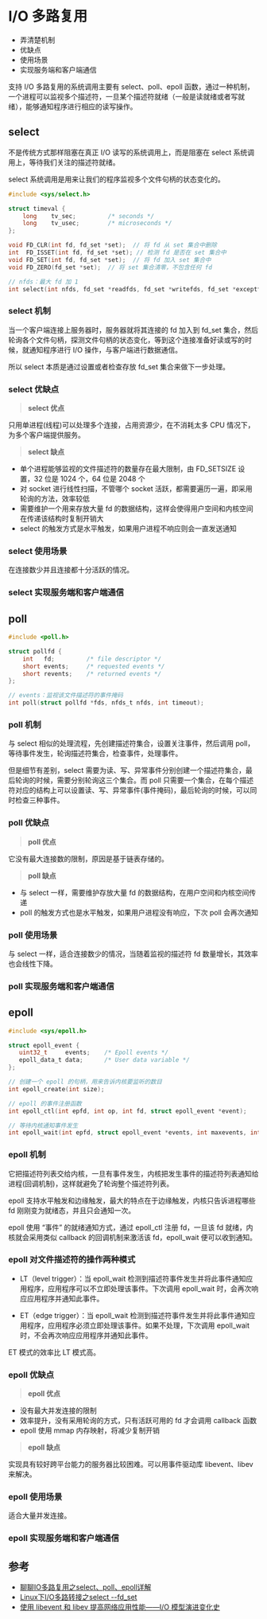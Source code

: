 # I/O 多路复用

* 弄清楚机制
* 优缺点
* 使用场景
* 实现服务端和客户端通信

支持 I/O 多路复用的系统调用主要有 select、poll、epoll 函数，通过一种机制，一个进程可以监视多个描述符，一旦某个描述符就绪（一般是读就绪或者写就绪），能够通知程序进行相应的读写操作。

## select

不是传统方式那样阻塞在真正 I/O 读写的系统调用上，而是阻塞在 select 系统调用上，等待我们关注的描述符就绪。

select 系统调用是用来让我们的程序监视多个文件句柄的状态变化的。

```c
#include <sys/select.h>

struct timeval {
    long    tv_sec;         /* seconds */
    long    tv_usec;        /* microseconds */
};

void FD_CLR(int fd, fd_set *set);  // 将 fd 从 set 集合中删除
int  FD_ISSET(int fd, fd_set *set); // 检测 fd 是否在 set 集合中
void FD_SET(int fd, fd_set *set);  // 将 fd 加入 set 集合中
void FD_ZERO(fd_set *set);  // 将 set 集合清零，不包含任何 fd

// nfds：最大 fd 加 1
int select(int nfds, fd_set *readfds, fd_set *writefds, fd_set *exceptfds, struct timeval *timeout);
```

### select 机制

当一个客户端连接上服务器时，服务器就将其连接的 fd 加入到 fd_set 集合，然后轮询各个文件句柄，探测文件句柄的状态变化，等到这个连接准备好读或写的时候，就通知程序进行 I/O 操作，与客户端进行数据通信。

所以 select 本质是通过设置或者检查存放 fd_set 集合来做下一步处理。

### select 优缺点

> **select 优点**

只用单进程(线程)可以处理多个连接，占用资源少，在不消耗太多 CPU 情况下，为多个客户端提供服务。

> **select 缺点**

* 单个进程能够监视的文件描述符的数量存在最大限制，由 FD_SETSIZE 设置，32 位是 1024 个，64 位是 2048 个
* 对 socket 进行线性扫描，不管哪个 socket 活跃，都需要遍历一遍，即采用轮询的方法，效率较低
* 需要维护一个用来存放大量 fd 的数据结构，这样会使得用户空间和内核空间在传递该结构时复制开销大
* select 的触发方式是水平触发，如果用户进程不响应则会一直发送通知

### select 使用场景

在连接数少并且连接都十分活跃的情况。

### select 实现服务端和客户端通信


## poll

```c
#include <poll.h>

struct pollfd {
    int   fd;         /* file descriptor */
    short events;     /* requested events */
    short revents;    /* returned events */
};

// events：监视该文件描述符的事件掩码
int poll(struct pollfd *fds, nfds_t nfds, int timeout);
```

### poll 机制

与 select 相似的处理流程，先创建描述符集合，设置关注事件，然后调用 poll，等待事件发生，轮询描述符集合，检查事件，处理事件。

但是细节有差别，select 需要为读、写、异常事件分别创建一个描述符集合，最后轮询的时候，需要分别轮询这三个集合。而 poll 只需要一个集合，在每个描述符对应的结构上可以设置读、写、异常事件(事件掩码)，最后轮询的时候，可以同时检查三种事件。

### poll 优缺点

> **poll 优点**

它没有最大连接数的限制，原因是基于链表存储的。

> **poll 缺点**

* 与 select 一样，需要维护存放大量 fd 的数据结构，在用户空间和内核空间传递
* poll 的触发方式也是水平触发，如果用户进程没有响应，下次 poll 会再次通知

### poll 使用场景

与 select 一样，适合连接数少的情况，当随着监视的描述符 fd 数量增长，其效率也会线性下降。

### poll 实现服务端和客户端通信


## epoll

```c
#include <sys/epoll.h>

struct epoll_event {
   uint32_t     events;    /* Epoll events */
   epoll_data_t data;      /* User data variable */
};

// 创建一个 epoll 的句柄，用来告诉内核要监听的数目
int epoll_create(int size);  

// epoll 的事件注册函数
int epoll_ctl(int epfd, int op, int fd, struct epoll_event *event);

// 等待内核通知事件发生
int epoll_wait(int epfd, struct epoll_event *events, int maxevents, int timeout);
```

### epoll 机制

它把描述符列表交给内核，一旦有事件发生，内核把发生事件的描述符列表通知给进程(回调机制)，这样就避免了轮询整个描述符列表。

epoll 支持水平触发和边缘触发，最大的特点在于边缘触发，内核只告诉进程哪些 fd 刚刚变为就绪态，并且只会通知一次。

epoll 使用 “事件” 的就绪通知方式，通过 epoll_ctl 注册 fd，一旦该 fd 就绪，内核就会采用类似 callback 的回调机制来激活该 fd，epoll_wait 便可以收到通知。

### epoll 对文件描述符的操作两种模式

* LT（level trigger）：当 epoll_wait 检测到描述符事件发生并将此事件通知应用程序，应用程序可以不立即处理该事件。下次调用 epoll_wait 时，会再次响应应用程序并通知此事件。

* ET（edge trigger）：当 epoll_wait 检测到描述符事件发生并将此事件通知应用程序，应用程序必须立即处理该事件。如果不处理，下次调用 epoll_wait 时，不会再次响应应用程序并通知此事件。

ET 模式的效率比 LT 模式高。

### epoll 优缺点

> **epoll 优点**

* 没有最大并发连接的限制
* 效率提升，没有采用轮询的方式，只有活跃可用的 fd 才会调用 callback 函数
* epoll 使用 mmap 内存映射，将减少复制开销

> **epoll 缺点**

实现具有较好跨平台能力的服务器比较困难。可以用事件驱动库 libevent、libev 来解决。

### epoll 使用场景

适合大量并发连接。

### epoll 实现服务端和客户端通信

## 参考

* [聊聊IO多路复用之select、poll、epoll详解](https://my.oschina.net/xianggao/blog/663655)
* [Linux下I/O多路转接之select --fd_set](http://blog.csdn.net/li_ning_/article/details/52165993)
* [使用 libevent 和 libev 提高网络应用性能——I/O 模型演进变化史](http://blog.csdn.net/hguisu/article/details/38638183)
